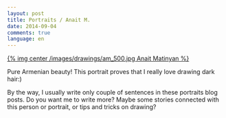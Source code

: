 ```yaml
---
layout: post
title: Portraits / Anait M.
date: 2014-09-04
comments: true
language: en
---
```


[{% img center /images/drawings/am_500.jpg Anait Matinyan %}](/images/drawings/am.jpg)

Pure Armenian beauty! This portrait proves that I really love drawing dark hair:)

By the way, I usually write only couple of sentences in these portraits blog posts. Do you want me to write more? Maybe some stories connected with this person or portrait, or tips and tricks on drawing?